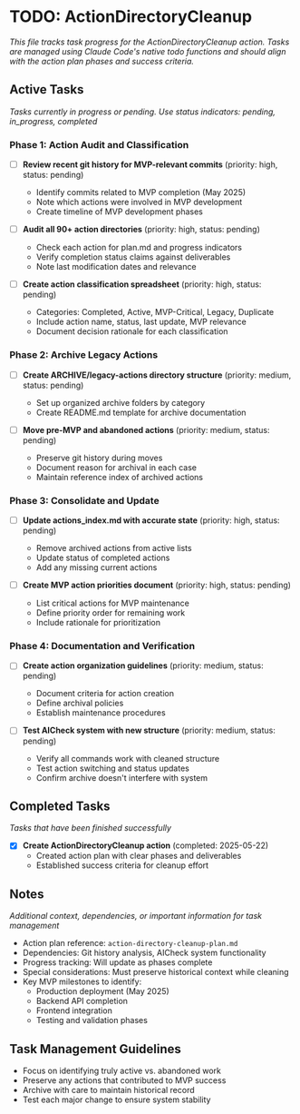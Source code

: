 # TODO: ActionDirectoryCleanup

*This file tracks task progress for the ActionDirectoryCleanup action. Tasks are managed using Claude Code's native todo functions and should align with the action plan phases and success criteria.*

## Active Tasks

*Tasks currently in progress or pending. Use status indicators: pending, in_progress, completed*

### Phase 1: Action Audit and Classification

- [ ] **Review recent git history for MVP-relevant commits** (priority: high, status: pending)
  - Identify commits related to MVP completion (May 2025)
  - Note which actions were involved in MVP development
  - Create timeline of MVP development phases

- [ ] **Audit all 90+ action directories** (priority: high, status: pending)
  - Check each action for plan.md and progress indicators
  - Verify completion status claims against deliverables
  - Note last modification dates and relevance

- [ ] **Create action classification spreadsheet** (priority: high, status: pending)
  - Categories: Completed, Active, MVP-Critical, Legacy, Duplicate
  - Include action name, status, last update, MVP relevance
  - Document decision rationale for each classification

### Phase 2: Archive Legacy Actions

- [ ] **Create ARCHIVE/legacy-actions directory structure** (priority: medium, status: pending)
  - Set up organized archive folders by category
  - Create README.md template for archive documentation

- [ ] **Move pre-MVP and abandoned actions** (priority: medium, status: pending)
  - Preserve git history during moves
  - Document reason for archival in each case
  - Maintain reference index of archived actions

### Phase 3: Consolidate and Update

- [ ] **Update actions_index.md with accurate state** (priority: high, status: pending)
  - Remove archived actions from active lists
  - Update status of completed actions
  - Add any missing current actions

- [ ] **Create MVP action priorities document** (priority: high, status: pending)
  - List critical actions for MVP maintenance
  - Define priority order for remaining work
  - Include rationale for prioritization

### Phase 4: Documentation and Verification

- [ ] **Create action organization guidelines** (priority: medium, status: pending)
  - Document criteria for action creation
  - Define archival policies
  - Establish maintenance procedures

- [ ] **Test AICheck system with new structure** (priority: medium, status: pending)
  - Verify all commands work with cleaned structure
  - Test action switching and status updates
  - Confirm archive doesn't interfere with system

## Completed Tasks

*Tasks that have been finished successfully*

- [x] **Create ActionDirectoryCleanup action** (completed: 2025-05-22)
  - Created action plan with clear phases and deliverables
  - Established success criteria for cleanup effort

## Notes

*Additional context, dependencies, or important information for task management*

- Action plan reference: `action-directory-cleanup-plan.md`
- Dependencies: Git history analysis, AICheck system functionality
- Progress tracking: Will update as phases complete
- Special considerations: Must preserve historical context while cleaning
- Key MVP milestones to identify:
  - Production deployment (May 2025)
  - Backend API completion
  - Frontend integration
  - Testing and validation phases

## Task Management Guidelines

- Focus on identifying truly active vs. abandoned work
- Preserve any actions that contributed to MVP success
- Archive with care to maintain historical record
- Test each major change to ensure system stability